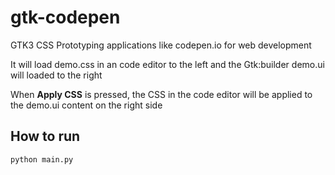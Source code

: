 # gtk-codepen
GTK3 CSS Prototyping applications like codepen.io for web development

It will load demo.css in an code editor to the left and the Gtk:builder demo.ui will loaded to the right

When **Apply CSS** is pressed, the CSS in the code editor will be applied to the demo.ui content on the right side


## How to run
```
python main.py
```

